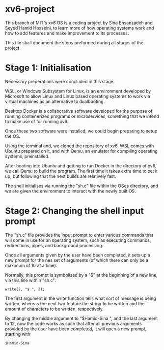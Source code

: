 # xv6-project

This branch of MIT's xv6 OS is a coding project by Sina Ehsanzadeh and Seyed Hamid Hosseini, to learn more of how operating systems work and how to add features and make improvement to its processes. 

This file shall document the steps preformed during all stages of the project.


# Stage 1: Initialisation

Necessary preperations were concluded in this stage.

WSL, or Windows Subsystem for Linux, is an environment developed by Microsoft to allow Linux and Linux based operating systems to work via virtual machines as an alternative to dualbooting.

Desktop Docker is a collaborative software developed for the purpose of running containerized programs or microservices, something that we intend to make use of for running xv6.

Once these two software were installed, we could begin preparing to setup the OS.

Using the terminal and, we cloned the repository of xv6. WSL comes with Ubuntu prepared on it, and with Qemu, an emulator for compiling operating systems, preinstalled.

After booting into Ubuntu and getting to run Docker in the directory of xv6, we call Qemu to build the program. The first time it takes extra time to set it up, but following that the next builds are relatively fast.

The shell initialises via running the "sh.c" file within the OSes directory, and we are given the environment to interact with the newly built OS.

# Stage 2: Changing the shell input prompt

The "sh.c" file provides the input prompt to enter various commands that will come in use for an operating system, such as executing commands, redirections, pipes, and background processing.

Once all arguments given by the user have been completed, it sets up a new prompt for the nes set of arguments (of which there can only be a maximum of 10 at a time).

Normally, this prompt is symbolised by a "$" at the beginning of a new line, via this line within "sh.c":

``` write(2, "$ ", 2); ```

The first argument in the write function tells what sort of message is being written, whereas the next two feature the string to be written and the amount of characters to be written, respectively.

By changing the middle argument to "$Hamid-Sina ", and the last argument to 12, now the code works as such that after all previous arguments provided by the user have been completed, it will open a new prompt, starting with

``` $Hamid-Sina ```